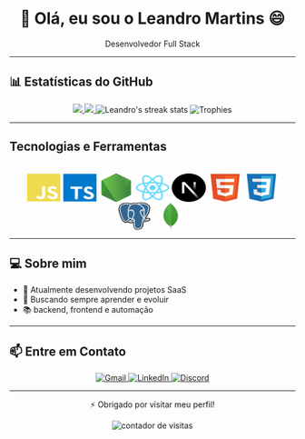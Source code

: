 <h1 align="center">👋 Olá, eu sou o Leandro Martins 😄</h1>

<p align="center">Desenvolvedor Full Stack </p>

---

## 📊 Estatísticas do GitHub

<div align="center">

  <a href="https://github.com/lean123456">
    <img height="180em" src="https://github-readme-stats.vercel.app/api?username=lean123456&show_icons=true&theme=tokyonight&include_all_commits=true&count_private=true"/>
    <img height="180em" src="https://github-readme-stats.vercel.app/api/top-langs/?username=lean123456&layout=compact&langs_count=6&theme=tokyonight"/>
  </a>

  <img src="https://github-readme-streak-stats.herokuapp.com/?user=lean123456&theme=tokyonight" alt="Leandro's streak stats"/>
  
  <img src="https://github-profile-trophy.vercel.app/?username=lean123456&theme=tokyonight&row=1&column=6" alt="Trophies"/>

</div>

---

## Tecnologias e Ferramentas

<div align="center" style="display: inline_block"><br>

  <img align="center" alt="JavaScript" height="50" width="60" src="https://raw.githubusercontent.com/devicons/devicon/master/icons/javascript/javascript-plain.svg">
  <img align="center" alt="TypeScript" height="50" width="60" src="https://raw.githubusercontent.com/devicons/devicon/master/icons/typescript/typescript-original.svg">
  <img align="center" alt="NodeJS" height="50" width="60" src="https://raw.githubusercontent.com/devicons/devicon/master/icons/nodejs/nodejs-original.svg">
  <img align="center" alt="React" height="50" width="60" src="https://raw.githubusercontent.com/devicons/devicon/master/icons/react/react-original.svg">
  <img align="center" alt="NextJS" height="50" width="60" src="https://raw.githubusercontent.com/devicons/devicon/master/icons/nextjs/nextjs-original.svg">
  <img align="center" alt="HTML5" height="50" width="60" src="https://raw.githubusercontent.com/devicons/devicon/master/icons/html5/html5-original.svg">
  <img align="center" alt="CSS3" height="50" width="60" src="https://raw.githubusercontent.com/devicons/devicon/master/icons/css3/css3-original.svg">
  <img align="center" alt="PostgreSQL" height="50" width="60" src="https://raw.githubusercontent.com/devicons/devicon/master/icons/postgresql/postgresql-original.svg">
  <img align="center" alt="MongoDB" height="50" width="60" src="https://raw.githubusercontent.com/devicons/devicon/master/icons/mongodb/mongodb-original.svg">

</div>

---

## 💻 Sobre mim

- 💼 Atualmente desenvolvendo projetos  SaaS
- 🎯 Buscando sempre aprender e evoluir
- 📚  backend, frontend e automação

---

## 📫 Entre em Contato

<div align="center">

  <a href="mailto:leandromartins5020@gmail.com" target="_blank">
    <img src="https://img.shields.io/badge/Gmail-333333?style=for-the-badge&logo=gmail&logoColor=white" alt="Gmail"/>
  </a>

  <a href="https://www.linkedin.com/in/SEU_LINKEDIN_AQUI/" target="_blank">
    <img src="https://img.shields.io/badge/LinkedIn-0077B5?style=for-the-badge&logo=linkedin&logoColor=white" alt="LinkedIn"/>
  </a>

  <a href="https://discord.com/users/SEU_ID_AQUI" target="_blank">
    <img src="https://img.shields.io/badge/Discord-7289DA?style=for-the-badge&logo=discord&logoColor=white" alt="Discord"/>
  </a>

</div>

---

<p align="center">⚡ Obrigado por visitar meu perfil!</p>

<p align="center">
  <img src="https://profile-counter.glitch.me/lean123456/count.svg" alt="contador de visitas"/>
</p>

